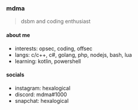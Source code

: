 ### mdma

> dsbm and coding enthusiast

#### about me
- interests: opsec, coding, offsec
- langs: c/c++, c#, golang, php, nodejs, bash, lua
- learning: kotlin, powershell

#### socials
- instagram: hexalogical
- discord: mdma#1000
- snapchat: hexalogical
